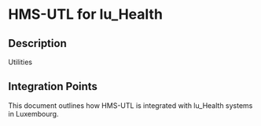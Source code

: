 # HMS-UTL for lu_Health

## Description

Utilities

## Integration Points

This document outlines how HMS-UTL is integrated with lu_Health systems in Luxembourg.
